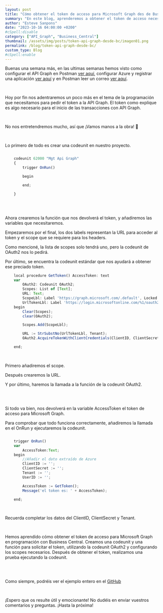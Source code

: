 ```yaml
---
layout: post
title: "Cómo obtener el token de acceso para Microsoft Graph des de Business Central"
summary: "En este blog, aprenderemos a obtener el token de acceso necesario para interactuar con la API Graph de Microsoft. Se explicará el proceso paso a paso, desde la creación de una codeunit hasta la llamada a la función de la codeunit OAuth2. Además, se proporcionará un ejemplo completo. "
author: "Esteve Sanpons"
date: "2023-10-16 04:00:00 +0200"
#cSpell:disable
category: ["API_Graph", "Business_Central"]
thumbnail: /assets/img/posts/token-api-graph-desde-bc/imagen01.png
permalink: /blog/token-api-graph-desde-bc/
custom_type: Blog
#cSpell:enable
---
```


Buenas una semana más, en las ultimas semanas hemos visto como configurar el API Graph en Postman [ver aquí](/blog/api-graph-en-postman/), configurar Azure y registrar una aplicación [ver aquí](/blog/registrar-app-y-dar-permisos-en-azure/) y en Postman leer un correo [ver aquí](/blog/configurar-y-leer-en-postman-un-correo/).

<br>

Hoy por fin nos adentraremos un poco más en el tema de la programación que necesitamos para pedir el token a la API Graph.
El token como explique es algo necesario para el inicio de las transacciones con API Graph.

<br>

No nos entretendremos mucho, así que ¡Vamos manos a la obra! 🧐

<br>

Lo primero de todo es crear una codeunit en nuestro proyecto.

```javascript

    codeunit 62000 "Mgt Api Graph"
    {
        trigger OnRun()

        begin

        end;

    }
```

<br><br>

Ahora crearemos la función que nos devolverá el token, y añadiremos las variables que necesitaremos.

Empezaremos por el final, los dos labels representan la URL para acceder al token y el scope que se requiere para los headers.

Como mencioné, la lista de scopes solo tendrá uno, pero la codeunit de OAuth2 nos lo pedirá.

Por último, se encuentra la codeunit estándar que nos ayudará a obtener ese preciado token.

```javascript
    local procedure GetToken() AccessToken: text
    var
        OAuth2: Codeunit OAuth2;
        Scopes: List of [Text];
        URL: Text;
        ScopeLbl: Label 'https://graph.microsoft.com/.default', Locked = true;
        UrlTokenLbl: Label 'https://login.microsoftonline.com/%1/oauth2/v2.0/token', Locked = true;
    begin
        Clear(Scopes);
        clear(OAuth2);

        Scopes.Add(ScopeLbl);

        URL := StrSubstNo(UrlTokenLbl, Tenant);
        OAuth2.AcquireTokenWithClientCredentials(ClientID, ClientSecret, URL, '', Scopes, AccessToken);

    end;
```

<br>

Primero añadiremos el scope.

Después crearemos la URL.

Y por último, haremos la llamada a la función de la codeunit OAuth2.

<br><br>

Si todo va bien, nos devolverá en la variable AccessToken el token de acceso para Microsoft Graph.

Para comprobar que todo funciona correctamente, añadiremos la llamada en el OnRun y ejecutaremos la codeunit.

```javascript

    trigger OnRun()
    var
        AccessToken:Text;
    begin
        //Añadir el dato extraído de Azure
        ClientID := '';
        ClientSecret := '';
        Tenant := '';
        UserID := '';

        AccessToken := GetToken();
        Message('el token es: ' + AccessToken);

    end;
```

<br>

Recuerda completar los datos del ClientID, ClientSecret y Tenant.

<br>

Hemos aprendido cómo obtener el token de acceso para Microsoft Graph en programación con Business Central. Creamos una codeunit y una función para solicitar el token, utilizando la codeunit OAuth2 y configurando los scopes necesarios. Después de obtener el token, realizamos una prueba ejecutando la codeunit.

<br><br>

Como siempre, podréis ver el ejemplo entero en el [GitHub](https://github.com/Esanpons/ejemplos-blog/tree/main/AL/ApiGraph)

<br>

¡Espero que os resulte útil y emocionante! No dudéis en enviar vuestros comentarios y preguntas. ¡Hasta la próxima!

